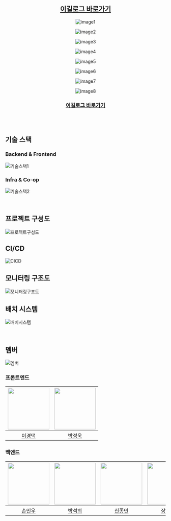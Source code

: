 <div align="center">

## [이길로그 바로가기](https://yigil.co.kr)

![image1](https://github.com/Kernel360/f1-Yigil/blob/develop/assets/main.png?raw=true)

![image2](https://github.com/Kernel360/f1-Yigil/blob/develop/assets/edit_place.png?raw=true)

![image3](https://github.com/Kernel360/f1-Yigil/blob/develop/assets/edit_course.png?raw=true)

![image4](https://github.com/Kernel360/f1-Yigil/blob/develop/assets/search_course.png?raw=true)

![image5](https://github.com/Kernel360/f1-Yigil/blob/develop/assets/search_map.png?raw=true)

![image6](https://github.com/Kernel360/f1-Yigil/blob/develop/assets/recommend_place.png?raw=true)

![image7](https://github.com/Kernel360/f1-Yigil/blob/develop/assets/mypage.png?raw=true)

![image8](https://github.com/Kernel360/f1-Yigil/blob/develop/assets/mobile.png?raw=true)

### [이길로그 바로가기](https://yigil.co.kr)

<br>

</div>

<br>

## 기술 스택

### Backend & Frontend

![기술스택1](https://github.com/Kernel360/f1-Yigil/blob/develop/assets/skill_stack1.png?raw=true)

### Infra & Co-op

![기술스택2](https://github.com/Kernel360/f1-Yigil/blob/develop/assets/skill_stack2.png?raw=true)

<br>

## 프로젝트 구성도

![프로젝트구성도](https://github.com/Kernel360/f1-Yigil/blob/develop/assets/project_structure.png?raw=true)

## CI/CD

![CICD](https://github.com/Kernel360/f1-Yigil/blob/develop/assets/ci_cd.png?raw=true)

## 모니터링 구조도

![모니터링구조도](https://github.com/Kernel360/f1-Yigil/blob/develop/assets/monitor_structure.png?raw=true)

## 배치 시스템

![배치시스템](https://github.com/Kernel360/f1-Yigil/blob/develop/assets/batch_structure.png?raw=true)

<br>

## 멤버

![멤버]()

### 프론트엔드

| <img src="https://avatars.githubusercontent.com/u/97086762?v=4" width="130" height="130"> | <img src ="https://avatars.githubusercontent.com/u/8166749?v=4" width="130" height="130"> |
| :---------------------------------------------------------------------------------------: | :---------------------------------------------------------------------------------------: |
|                         [이경택](https://github.com/davidktlee7)                          |                         [박정욱](https://github.com/hatchling13)                          |

### 백엔드

| <img src="https://avatars.githubusercontent.com/u/118032886?v=4" width="130" height="130"> | <img src="https://avatars.githubusercontent.com/u/101683784?v=4" width="130" height="130"> | <img src="https://avatars.githubusercontent.com/u/124959156?v=4" width="130" height="130"> | <img src="https://avatars.githubusercontent.com/u/80247908?v=4" width="130" height="130"> |
| :----------------------------------------------------------------------------------------: | :----------------------------------------------------------------------------------------: | :----------------------------------------------------------------------------------------: | :---------------------------------------------------------------------------------------: |
|                           [손민우](https://github.com/minson96)                            |                          [박석희](https://github.com/stoneHee99)                           |                          [신종민](https://github.com/ShineCorine)                          |                           [장호윤](https://github.com/Uknow928)                           |
